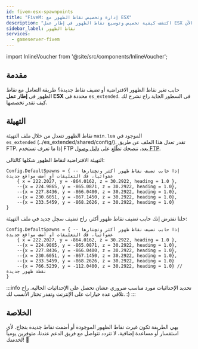 ```yaml
---
id: fivem-esx-spawnpoints
title: "FiveM: إدارة وتخصيص نقاط الظهور مع ESX"
description: "اكتشف كيفية تخصيص وتوسيع نقاط الظهور في إطار عمل ESX لتحسين تجربة اللعب → تعلّم المزيد الآن"
sidebar_label: نقاط الظهور
services:
  - gameserver-fivem
---
```


import InlineVoucher from '@site/src/components/InlineVoucher';

## مقدمة

حابب تغير نقاط الظهور الافتراضية أو تضيف نقاط جديدة؟ طريقة التعامل مع نقاط الظهور في **إطار عمل ESX** محددة في `es_extended`. في السطور الجاية راح نشرح لك كيف تقدر تخصصها.

<InlineVoucher />

## التهيئة

نقاط الظهور تتعدل من خلال ملف التهيئة `main.lua` الموجود في `es_extended` (../es_extended/shared/config/). تقدر تعدل هذا الملف عن طريق FTP. إذا ما تعرف تستخدم FTP بعد، ننصحك تطّلع على [دليل وصول FTP](gameserver-ftpaccess.md).

التهيئة الافتراضية لنقاط الظهور شكلها كالتالي:

```
Config.DefaultSpawns = { -- إذا حابب تضيف نقاط ظهور أكثر وتختارها عشوائياً، فك التعليقات أو أضف مواقع جديدة
    { x = 222.2027, y = -864.0162, z = 30.2922, heading = 1.0 },
    --{x = 224.9865, y = -865.0871, z = 30.2922, heading = 1.0},
    --{x = 227.8436, y = -866.0400, z = 30.2922, heading = 1.0},
    --{x = 230.6051, y = -867.1450, z = 30.2922, heading = 1.0},
    --{x = 233.5459, y = -868.2626, z = 30.2922, heading = 1.0}
}
```

خلنا نفترض إنك حابب تضيف نقاط ظهور أكثر، راح تضيف سجل جديد في ملف التهيئة:

```
Config.DefaultSpawns = { -- إذا حابب تضيف نقاط ظهور أكثر وتختارها عشوائياً، فك التعليقات أو أضف مواقع جديدة
    { x = 222.2027, y = -864.0162, z = 30.2922, heading = 1.0 },
    --{x = 224.9865, y = -865.0871, z = 30.2922, heading = 1.0},
    --{x = 227.8436, y = -866.0400, z = 30.2922, heading = 1.0},
    --{x = 230.6051, y = -867.1450, z = 30.2922, heading = 1.0},
    --{x = 233.5459, y = -868.2626, z = 30.2922, heading = 1.0}
    --{x = 766.5239, y = -112.0400, z = 30.2922, heading = 1.0} // نقطة ظهور جديدة
}
```

:::info تحديد الإحداثيات
مورد مناسب ضروري عشان تحصل على الإحداثيات الحالية. راح تلاقي عدة خيارات على الإنترنت وتقدر تختار الأنسب لك. :)
:::

## الخلاصة

بهي الطريقة تكون غيرت نقاط الظهور الموجودة أو أضفت نقاط جديدة بنجاح. لأي استفسار أو مساعدة إضافية، لا تتردد تتواصل مع فريق الدعم عندنا، متوفرين يومياً لخدمتك! 🙂

<InlineVoucher />